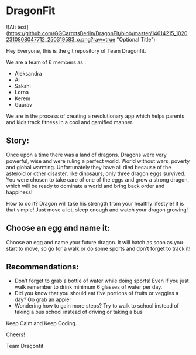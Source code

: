 # DragonFit

![Alt text]
(https://github.com/GGCarrotsBerlin/DragonFit/blob/master/14614215_10202310808047712_250319583_o.png?raw=true "Optional Title")


Hey Everyone, this is the git repository of Team Dragonfit.

We are a team of 6 members as :
* Aleksandra
* Ai
* Sakshi
* Lorna
* Kerem
* Gaurav


We are in the process of creating a revolutionary app which helps parents and kids track fitness in a cool and gamified manner.

## Story:

Once upon a time there was a land of dragons. Dragons were very powerful, wise and were ruling a perfect world. World without wars, poverty and global warming. Unfortunately they have all died because of  the asteroid or other disaster, like dinosaurs, only three dragon eggs survived. You were chosen to take care of one of the eggs and grow a strong dragon, which will be ready to dominate a world and bring back order and happiness! 

How to do it? Dragon will take his strength from your healthy lifestyle! It is that simple! Just move a lot, sleep enough and watch your dragon growing! 

## Choose an egg and name it:

Choose an egg and name your future dragon. It will hatch as soon as you start to move, so go for a walk or do some sports and don’t forget to track it! 
 
## Recommendations:

 +	Don’t forget to grab a bottle of water while doing sports! Even if you just walk remember to drink minimum 6 glasses of water per day. 
 +	Did you know that you should eat five portions of fruits or veggies a day? Go grab an apple!
 +	Wondering how to gain more steps? Try to walk to school instead of taking a bus school instead of driving or taking a bus

Keep Calm and Keep Coding.

Cheers!

Team Dragonfit

